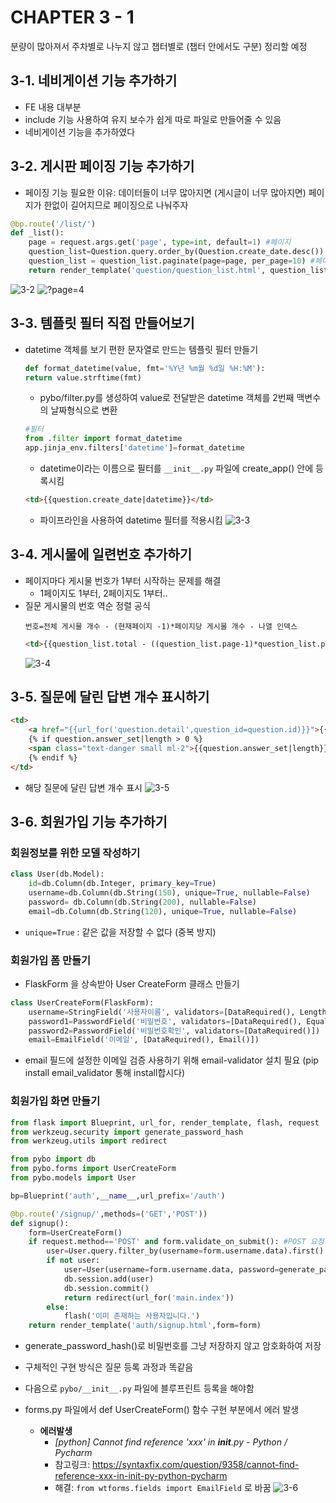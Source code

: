 # CHAPTER 3 - 1

분량이 많아져서 주차별로 나누지 않고 챕터별로 (챕터 안에서도 구분) 정리할 예정 

## 3-1. 네비게이션 기능 추가하기 
* FE 내용 대부분 
* include 기능 사용하여 유지 보수가 쉽게 따로 파일로 만들어줄 수 있음 
* 네비게이션 기능을 추가하였다 

## 3-2. 게시판 페이징 기능 추가하기 
* 페이징 기능 필요한 이유: 데이터들이 너무 많아지면 (게시글이 너무 많아지면) 페이지가 한없이 길어지므로 페이징으로 나눠주자 
```python
@bp.route('/list/')
def _list():
    page = request.args.get('page', type=int, default=1) #페이지
    question_list=Question.query.order_by(Question.create_date.desc())
    question_list = question_list.paginate(page=page, per_page=10) #페이징 적용 :paginate 함수 -> 조회한 데이터를 감싸 Pagination 객체로 감쌈 , page=page 라고 해야 매개변수 에러 발생 안함 
    return render_template('question/question_list.html', question_list=question_list)
```
![3-2](./imgs/chapter3_2.png)
![?page=4](./imgs/chapter3_2_2.png)


## 3-3. 템플릿 필터 직접 만들어보기 
* datetime 객체를 보기 편한 문자열로 만드는 템플릿 필터 만들기 
    ```python
    def format_datetime(value, fmt='%Y년 %m월 %d일 %H:%M'):
    return value.strftime(fmt)
    ```
    * pybo/filter.py를 생성하여 value로 전달받은 datetime 객체를 2번째 맥변수의 날짜형식으로 변환 
    
    ```python
    #필터 
    from .filter import format_datetime
    app.jinja_env.filters['datetime']=format_datetime 
    ```
    * datetime이라는 이름으로 필터를 `__init__.py` 파일에 create_app() 안에 등록시킴 
    ```html
    <td>{{question.create_date|datetime}}</td>
    ```
    * 파이프라인을 사용하여 datetime 필터를 적용시킴 
    ![3-3](./imgs/chapter3_3.png)

## 3-4. 게시물에 일련번호 추가하기 
* 페이지마다 게시물 번호가 1부터 시작하는 문제를 해결 
    * 1페이지도 1부터, 2페이지도 1부터.. 
* 질문 게시물의 번호 역순 정렬 공식 
    ```
    번호=전체 게시물 개수 - (현재페이지 -1)*페이지당 게시물 개수 - 나열 인덱스
    ```
    ```html
    <td>{{question_list.total - ((question_list.page-1)*question_list.per_page)-loop.index0}}</td>
    ```
    ![3-4](./imgs/chapter3_4.png)

## 3-5. 질문에 달린 답변 개수 표시하기 
```html
<td>
    <a href="{{url_for('question.detail',question_id=question.id)}}">{{question.subject}}</a>
    {% if question.answer_set|length > 0 %}
    <span class="text-danger small ml-2">{{question.answer_set|length}}</span>
    {% endif %}
</td>
```
* 해당 질문에 달린 답변 개수 표시 
![3-5](./imgs/chapter3_5.png)

## 3-6. 회원가입 기능 추가하기 
### 회원정보를 위한 모델 작성하기
```python
class User(db.Model):
    id=db.Column(db.Integer, primary_key=True)
    username=db.Column(db.String(150), unique=True, nullable=False)
    password= db.Column(db.String(200), nullable=False)
    email=db.Column(db.String(120), unique=True, nullable=False)
```
* `unique=True` : 같은 값을 저장할 수 없다 (중복 방지)
### 회원가입 폼 만들기
* FlaskForm 을 상속받아 User CreateForm 클래스 만들기
```python
class UserCreateForm(FlaskForm):
    username=StringField('사용자이름', validators=[DataRequired(), Length(min=3, max=25)])
    password1=PasswordField('비밀번호', validators=[DataRequired(), EqualTo('password2','비밀번호가 일치하지 않습니다')])
    password2=PasswordField('비밀번호확인', validators=[DataRequired()])
    email=EmailField('이메일', [DataRequired(), Email()])
```
* email 필드에 설정한 이메일 검증 사용하기 위해 email-validator 설치 필요 (pip install email_validator 통해 install합시다)
### 회원가입 화면 만들기 
```python
from flask import Blueprint, url_for, render_template, flash, request
from werkzeug.security import generate_password_hash
from werkzeug.utils import redirect

from pybo import db
from pybo.forms import UserCreateForm
from pybo.models import User

bp=Blueprint('auth',__name__,url_prefix='/auth')

@bp.route('/signup/',methods=('GET','POST'))
def signup():
    form=UserCreateForm()
    if request.method=='POST' and form.validate_on_submit(): #POST 요청 방식에는 계정등록
        user=User.query.filter_by(username=form.username.data).first()
        if not user:
            user=User(username=form.username.data, password=generate_password_hash(form.password1.data),email=form.email.data)
            db.session.add(user)
            db.session.commit()
            return redirect(url_for('main.index'))
        else:
            flash('이미 존재하는 사용자입니다.')
    return render_template('auth/signup.html',form=form)
```
* generate_password_hash()로 비밀번호를 그냥 저장하지 않고 암호화하여 저장 
* 구체적인 구현 방식은 질문 등록 과정과 똑같음 

* 다음으로 `pybo/__init__.py` 파일에 블루프린트 등록을 해야함 
* forms.py 파일에서 def UserCreateForm() 함수 구현 부분에서 에러 발생 
    * **에러발생**
        * *[python] Cannot find reference 'xxx' in __init__.py - Python / Pycharm*
        * 참고링크: https://syntaxfix.com/question/9358/cannot-find-reference-xxx-in-init-py-python-pycharm 
        * 해결: `from wtforms.fields import EmailField` 로 바꿈 
![3-6](./imgs/chapter3_6.png)